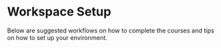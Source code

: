 # Workspace Setup

Below are suggested workflows on how to complete the courses and tips on how to set up your environment. 
